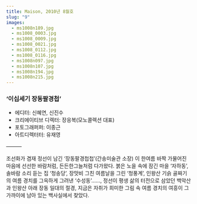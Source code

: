```yaml
---
title: Maison, 2010년 8월호
slug: "9"
images:
  - ms1008n189.jpg
  - ms1008_0003.jpg
  - ms1008_0009.jpg
  - ms1008_0021.jpg
  - ms1008_0112.jpg
  - ms1008_0116.jpg
  - ms1008n097.jpg
  - ms1008n107.jpg
  - ms1008n194.jpg
  - ms1008n215.jpg
---
```


### ‘이십세기 장동팔경첩’

* 에디터: 신혜연, 신진수
* 크리에이티브 디렉터: 장응복(모노콜렉션 대표)
* 포토그래퍼퍼: 이종근
* 아트디렉터터: 유재영

&mdash;&mdash;&mdash;

조선화가 겸재 정선이 남긴 ‘장동팔경첩첩’(간송미술관 소장) 이 한여름 바짝 가물어진 마음에 선선한 바람처럼, 든든한그늘처럼 다가왔다. 붉은 노을 속에 잠긴 마을 ‘자하동’, 솔바람 소리 듣는 집 ‘청송당’, 장맛비 그친 여름날을 그린 ‘청풍계’, 인왕산 기슭 골짜기의 여름 경치를 그윽하게 그려낸 ‘수성동’……, 정선이 평생 삶의 터전으로 삼았던 백악산과 인왕산 아래 장동 일대의 절경,
지금은 자취가 희미한 그림 속 여름 경치의 여흥이 그 가까이에 남아 있는 백사실에서 찾았다.

